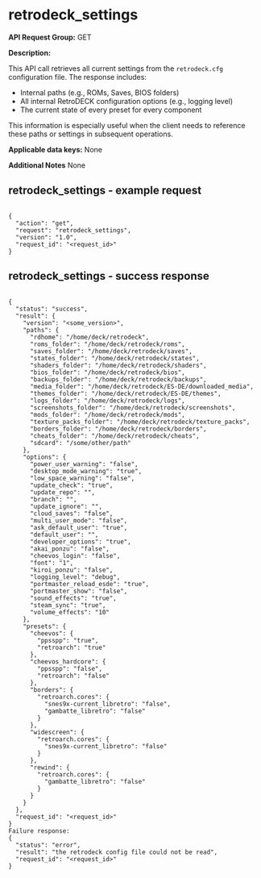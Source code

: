 # retrodeck_settings

**API Request Group:** GET

**Description:**


This API call retrieves all current settings from the `retrodeck.cfg` configuration file. The response includes:

- Internal paths (e.g., ROMs, Saves, BIOS folders)
- All internal RetroDECK configuration options (e.g., logging level)
- The current state of every preset for every component

This information is especially useful when the client needs to reference these paths or settings in subsequent operations.


**Applicable data keys:** None

**Additional Notes** None

## retrodeck_settings - example request

```

{
  "action": "get",
  "request": "retrodeck_settings",
  "version": "1.0",
  "request_id": "<request_id>"
}

```


## retrodeck_settings - success response


```

{
  "status": "success",
  "result": {
    "version": "<some_version>",
    "paths": {
      "rdhome": "/home/deck/retrodeck",
      "roms_folder": "/home/deck/retrodeck/roms",
      "saves_folder": "/home/deck/retrodeck/saves",
      "states_folder": "/home/deck/retrodeck/states",
      "shaders_folder": "/home/deck/retrodeck/shaders",
      "bios_folder": "/home/deck/retrodeck/bios",
      "backups_folder": "/home/deck/retrodeck/backups",
      "media_folder": "/home/deck/retrodeck/ES-DE/downloaded_media",
      "themes_folder": "/home/deck/retrodeck/ES-DE/themes",
      "logs_folder": "/home/deck/retrodeck/logs",
      "screenshots_folder": "/home/deck/retrodeck/screenshots",
      "mods_folder": "/home/deck/retrodeck/mods",
      "texture_packs_folder": "/home/deck/retrodeck/texture_packs",
      "borders_folder": "/home/deck/retrodeck/borders",
      "cheats_folder": "/home/deck/retrodeck/cheats",
      "sdcard": "/some/other/path"
    },
    "options": {
      "power_user_warning": "false",
      "desktop_mode_warning": "true",
      "low_space_warning": "false",
      "update_check": "true",
      "update_repo": "",
      "branch": "",
      "update_ignore": "",
      "cloud_saves": "false",
      "multi_user_mode": "false",
      "ask_default_user": "true",
      "default_user": "",
      "developer_options": "true",
      "akai_ponzu": "false",
      "cheevos_login": "false",
      "font": "1",
      "kiroi_ponzu": "false",
      "logging_level": "debug",
      "portmaster_reload_esde": "true",
      "portmaster_show": "false",
      "sound_effects": "true",
      "steam_sync": "true",
      "volume_effects": "10"
    },
    "presets": {
      "cheevos": {
        "ppsspp": "true",
        "retroarch": "true"
      },
      "cheevos_hardcore": {
        "ppsspp": "false",
        "retroarch": "false"
      },
      "borders": {
        "retroarch.cores": {
          "snes9x-current_libretro": "false",
          "gambatte_libretro": "false"
        }
      },
      "widescreen": {
        "retroarch.cores": {
          "snes9x-current_libretro": "false"
        }
      },
      "rewind": {
        "retroarch.cores": {
          "gambatte_libretro": "false"
        }
      }
    }
  },
  "request_id": "<request_id>"
}
Failure response:
{
  "status": "error",
  "result": "the retrodeck config file could not be read",
  "request_id": "<request_id>"
}

```

